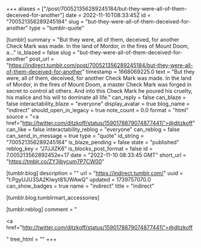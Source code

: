 +++
aliases = ["/post/700521356289245184/but-they-were-all-of-them-deceived-for-another"]
date = 2022-11-10T08:33:45Z
id = "700521356289245184"
slug = "but-they-were-all-of-them-deceived-for-another"
type = "tumblr-quote"

[tumblr]
summary = "But they were, all of them, deceived, for another Check Mark was made. In the land of Mordor, in the fires of Mount Doom, a..."
is_blazed = false
slug = "but-they-were-all-of-them-deceived-for-another"
post_url = "https://indirect.tumblr.com/post/700521356289245184/but-they-were-all-of-them-deceived-for-another"
timestamp = 1668069225.0
text = "But they were, all of them, deceived, for another Check Mark was made. In the land of Mordor, in the fires of Mount Doom, a master Check Mark was forged in secret to control all others. And into this Check Mark he poured his cruelty, his malice and his will to dominate all life."
can_reply = false
can_blaze = false
interactability_blaze = "everyone"
display_avatar = true
blog_name = "indirect"
should_open_in_legacy = true
note_count = 0.0
format = "html"
source = "<a href=\"http://twitter.com/ditzkoff/status/1590178879074877441\">@ditzkoff</a>"
can_like = false
interactability_reblog = "everyone"
can_reblog = false
can_send_in_message = true
type = "quote"
id_string = "700521356289245184"
is_blaze_pending = false
state = "published"
reblog_key = "J7JJlZK6"
is_blocks_post_format = false
id = 7.005213562892452e+17
date = "2022-11-10 08:33:45 GMT"
short_url = "https://tmblr.co/ZY3jbycum7P7CW00"

[tumblr.blog]
description = ""
url = "https://indirect.tumblr.com/"
uuid = "t:PgyUJU3SA2Klwyt81UWAwQ"
updated = 1739757070.0
can_show_badges = true
name = "indirect"
title = "indirect"

[tumblr.blog.tumblrmart_accessories]

[tumblr.reblog]
comment = "<p><a href=\"http://twitter.com/ditzkoff/status/1590178879074877441\">@ditzkoff</a></p>"
tree_html = ""
+++
